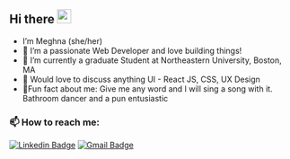## Hi there <img src="https://media.giphy.com/media/hvRJCLFzcasrR4ia7z/giphy.gif" width="25px"></a>


- I’m Meghna (she/her)
- 👀 I’m a passionate Web Developer and love building things!
- 🌱 I’m currently a graduate Student at Northeastern University, Boston, MA
- 💞️ Would love to discuss anything UI - React JS, CSS, UX Design
- 🌻Fun fact about me: Give me any word and I will sing a song with it. Bathroom dancer and a pun entusiastic


###  📫 How to reach me:


[![Linkedin Badge](https://img.shields.io/badge/-MeghnaAllam-blue?style=flat-square&logo=Linkedin&logoColor=white&link=https://www.linkedin.com/in/meghnareddyallam/)](https://www.linkedin.com/in/meghnareddyallam/)
[![Gmail Badge](https://img.shields.io/badge/Gmail-c14438?style=flat-square&logo=Gmail&logoColor=white&link=mailto:rmeghana04@gmail.com)](mailto:rmeghana04@gmail.com)

 















<!--
**meghnareddy1999/meghnareddy1999** is a ✨ _special_ ✨ repository because its `README.md` (this file) appears on your GitHub profile.

Here are some ideas to get you started:

- 🔭 I’m currently working on ...
- 🌱 I’m currently learning ...
- 👯 I’m looking to collaborate on ...
- 🤔 I’m looking for help with ...
- 💬 Ask me about ...
- 📫 How to reach me: ...
- 😄 Pronouns: ...
- ⚡ Fun fact: ...
-->
